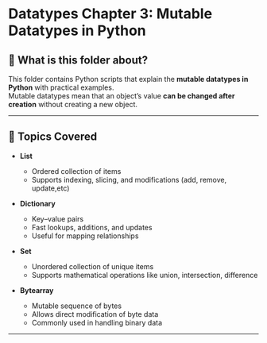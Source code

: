 # Datatypes Chapter 3: Mutable Datatypes in Python

## 📌 What is this folder about?
This folder contains Python scripts that explain the **mutable datatypes in Python** with practical examples.  
Mutable datatypes mean that an object’s value **can be changed after creation** without creating a new object.  

---

## 📖 Topics Covered
- **List**
  - Ordered collection of items
  - Supports indexing, slicing, and modifications (add, remove, update,etc)

- **Dictionary**
  - Key–value pairs
  - Fast lookups, additions, and updates
  - Useful for mapping relationships

- **Set**
  - Unordered collection of unique items
  - Supports mathematical operations like union, intersection, difference

- **Bytearray**
  - Mutable sequence of bytes
  - Allows direct modification of byte data
  - Commonly used in handling binary data

---
